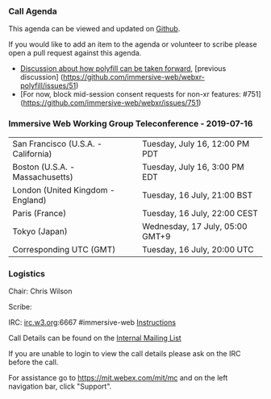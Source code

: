 ### Call Agenda

This agenda can be viewed and updated on [Github](https://github.com/immersive-web/administrivia/blob/master/meetings/wg/2019-07-16-Immersive_Web_Working_Group_Teleconference-agenda.md).

If you would like to add an item to the agenda or volunteer to scribe please open a pull request against this agenda.

* [Discussion about how polyfill can be taken forward](https://github.com/immersive-web/webxr-polyfill/issues/60), [previous discussion] (https://github.com/immersive-web/webxr-polyfill/issues/51)
* [For now, block mid-session consent requests for non-xr features: #751] (https://github.com/immersive-web/webxr/issues/751)

### Immersive Web Working Group Teleconference - 2019-07-16

<table>
<tr><td> San Francisco (U.S.A. - California) <td> Tuesday, July 16, 12:00 PM PDT
<tr><td> Boston (U.S.A. - Massachusetts) <td> Tuesday, July 16, 3:00 PM EDT
<tr><td> London (United Kingdom - England) <td> Tuesday, 16 July, 21:00 BST
<tr><td> Paris (France) <td> Tuesday, 16 July, 22:00 CEST
<tr><td> Tokyo (Japan) <td> Wednesday, 17 July, 05:00 GMT+9
<tr><td> Corresponding UTC (GMT) <td> Tuesday, 16 July, 20:00 UTC
</table>

### Logistics

Chair: Chris Wilson

Scribe:

IRC: [irc.w3.org](http://irc.w3.org/):6667 #immersive-web [Instructions](https://github.com/immersive-web/administrivia/blob/master/IRC.md)

Call Details can be found on the [Internal Mailing List](https://lists.w3.org/Archives/Member/internal-immersive-web/2019Feb/0002.html)

If you are unable to login to view the call details please ask on the IRC before the call.

For assistance go to https://mit.webex.com/mit/mc  and on the left navigation bar, click "Support".
          
